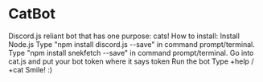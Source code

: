 # CatBot
Discord.js reliant bot that has one purpose: cats!
How to install:
Install Node.js
Type "npm install discord.js --save" in command prompt/terminal.
Type "npm install snekfetch --save" in command prompt/terminal.
Go into cat.js and put your bot token where it says token
Run the bot
Type +help / +cat
Smile! :)